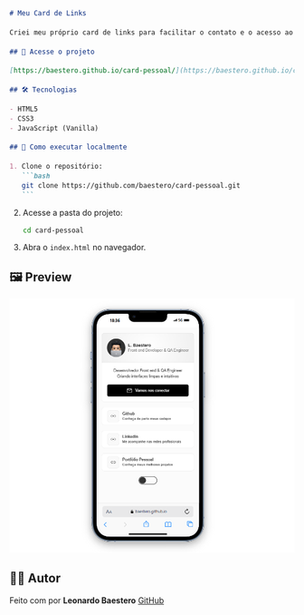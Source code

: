 ````markdown
# Meu Card de Links

Criei meu próprio card de links para facilitar o contato e o acesso ao meu portfólio. O projeto foi desenvolvido utilizando apenas **HTML**, **CSS** e **JavaScript**.

## 🔗 Acesse o projeto

[https://baestero.github.io/card-pessoal/](https://baestero.github.io/card-pessoal/)

## 🛠 Tecnologias

- HTML5
- CSS3
- JavaScript (Vanilla)

## 🧪 Como executar localmente

1. Clone o repositório:
   ```bash
   git clone https://github.com/baestero/card-pessoal.git
   ```
````

2. Acesse a pasta do projeto:

   ```bash
   cd card-pessoal
   ```

3. Abra o `index.html` no navegador.

## 🖼 Preview

![preview](./card-pessoal-img.png)

## 👨‍💻 Autor

Feito com por **Leonardo Baestero**
[GitHub](https://github.com/baestero)

```

```
